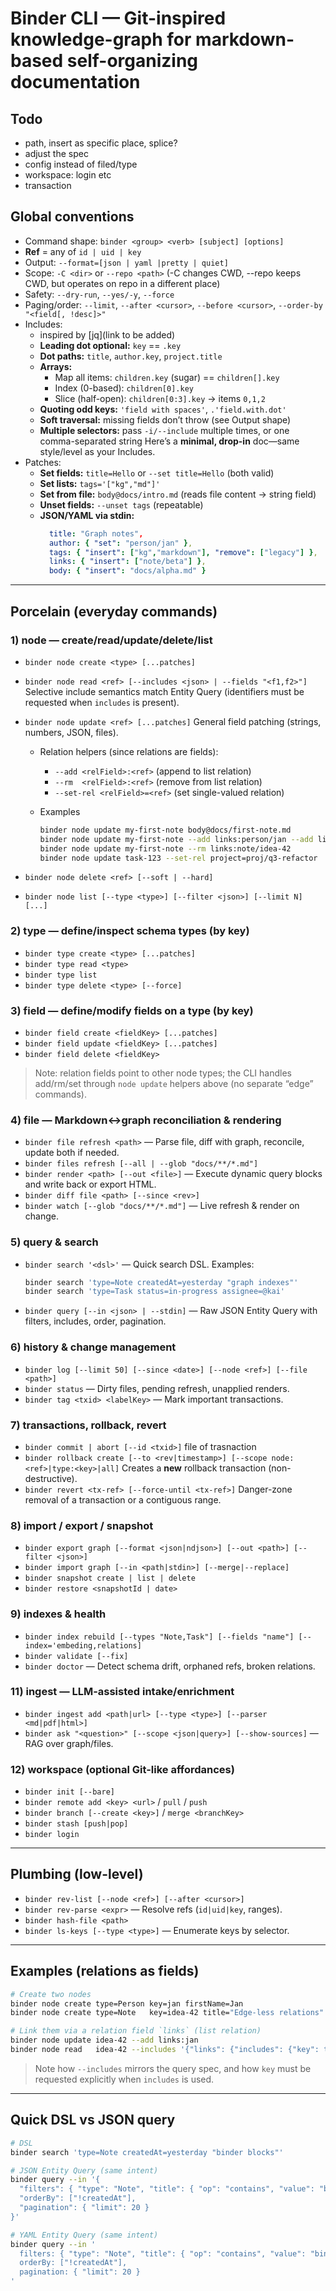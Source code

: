 # Binder CLI — Git-inspired knowledge-graph for markdown-based self-organizing documentation

## Todo
- path, insert as specific place, splice?
- adjust the spec
- config instead of filed/type
- workspace: login etc
- transaction

## Global conventions

* Command shape: `binder <group> <verb> [subject] [options]`
* **Ref** = any of `id | uid | key`
* Output: `--format=[json | yaml |pretty | quiet]`
* Scope: `-C <dir>` or `--repo <path>` (-C changes CWD, --repo keeps CWD, but operates on repo in a different place)
* Safety: `--dry-run`, `--yes/-y`, `--force`
* Paging/order: `--limit`, `--after <cursor>`, `--before <cursor>`, `--order-by "<field[, !desc]>"`
* Includes: 
  * inspired by [jq](link to be added)
  * **Leading dot optional:** `key` == `.key`
  * **Dot paths:** `title`, `author.key`, `project.title`
  * **Arrays:**
      * Map all items: `children.key` (sugar) == `children[].key`
      * Index (0-based): `children[0].key`
      * Slice (half-open): `children[0:3].key` → items `0,1,2`
  * **Quoting odd keys:** `'field with spaces'`, `.'field.with.dot'`
  * **Soft traversal:** missing fields don’t throw (see Output shape)
  * **Multiple selectors:** pass `-i/--include` multiple times, or one comma-separated string
    Here’s a **minimal, drop-in** doc—same style/level as your Includes.
* Patches:
  * **Set fields:** `title=Hello` or `--set title=Hello` (both valid)
  * **Set lists:** `tags='["kg","md"]'`
  * **Set from file:** `body@docs/intro.md` (reads file content → string field)
  * **Unset fields:** `--unset tags` (repeatable)
  * **JSON/YAML via stdin:**
    ```yaml
      title: "Graph notes",
      author: { "set": "person/jan" },
      tags: { "insert": ["kg","markdown"], "remove": ["legacy"] },
      links: { "insert": ["note/beta"] },
      body: { "insert": "docs/alpha.md" }
    ```

---

## Porcelain (everyday commands)

### 1) node — create/read/update/delete/list

* `binder node create <type> [...patches]`
* `binder node read <ref> [--includes <json> | --fields "<f1,f2>"]`
  Selective include semantics match Entity Query (identifiers must be requested when `includes` is present).
* `binder node update <ref> [...patches]`
  General field patching (strings, numbers, JSON, files).

    * Relation helpers (since relations are fields):

        * `--add <relField>:<ref>` (append to list relation)
        * `--rm  <relField>:<ref>` (remove from list relation)
        * `--set-rel <relField>=<ref>` (set single-valued relation)
    * Examples

      ```bash
      binder node update my-first-note body@docs/first-note.md
      binder node update my-first-note --add links:person/jan --add links:note/idea-42
      binder node update my-first-note --rm links:note/idea-42
      binder node update task-123 --set-rel project=proj/q3-refactor
      ```
* `binder node delete <ref> [--soft | --hard]`
* `binder node list [--type <type>] [--filter <json>] [--limit N] [...]`

### 2) type — define/inspect schema types (by key)

* `binder type create <type> [...patches]`
* `binder type read <type>`
* `binder type list`
* `binder type delete <type> [--force]`

### 3) field — define/modify fields on a type (by key)

* `binder field create <fieldKey> [...patches]`
* `binder field update <fieldKey> [...patches]`
* `binder field delete <fieldKey>`

> Note: relation fields point to other node types; the CLI handles add/rm/set through `node update` helpers above (no separate “edge” commands).

### 4) file — Markdown↔graph reconciliation & rendering

* `binder file refresh <path>` — Parse file, diff with graph, reconcile, update both if needed.
* `binder files refresh [--all | --glob "docs/**/*.md"]`
* `binder render <path> [--out <file>]` — Execute dynamic query blocks and write back or export HTML.
* `binder diff file <path> [--since <rev>]`
* `binder watch [--glob "docs/**/*.md"]` — Live refresh & render on change.

### 5) query & search

* `binder search '<dsl>'` — Quick search DSL.
  Examples:

  ```bash
  binder search 'type=Note createdAt=yesterday "graph indexes"'
  binder search 'type=Task status=in-progress assignee=@kai'
  ```
* `binder query [--in <json> | --stdin]` — Raw JSON Entity Query with filters, includes, order, pagination.

### 6) history & change management

* `binder log [--limit 50] [--since <date>] [--node <ref>] [--file <path>]`
* `binder status` — Dirty files, pending refresh, unapplied renders.
* `binder tag <txid> <labelKey>` — Mark important transactions.

### 7) transactions, rollback, revert
* `binder commit | abort [--id <txid>]` file of trasnaction
* `binder rollback create [--to <rev|timestamp>] [--scope node:<ref>|type:<key>|all]`
  Creates a **new** rollback transaction (non-destructive).
* `binder revert <tx-ref> [--force-until <tx-ref>]`
  Danger-zone removal of a transaction or a contiguous range.

### 8) import / export / snapshot
* `binder export graph [--format <json|ndjson>] [--out <path>] [--filter <json>]`
* `binder import graph [--in <path|stdin>] [--merge|--replace]`
* `binder snapshot create | list | delete`
* `binder restore <snapshotId | date>`

### 9) indexes & health

* `binder index rebuild [--types "Note,Task"] [--fields "name"] [--index='embeding,relations]`
* `binder validate [--fix]`
* `binder doctor` — Detect schema drift, orphaned refs, broken relations.


### 11) ingest — LLM-assisted intake/enrichment
* `binder ingest add <path|url> [--type <type>] [--parser <md|pdf|html>]`
* `binder ask "<question>" [--scope <json|query>] [--show-sources]` — RAG over graph/files.

### 12) workspace (optional Git-like affordances)
* `binder init [--bare]`
* `binder remote add <key> <url>` / `pull` / `push`
* `binder branch [--create <key>]` / `merge <branchKey>`
* `binder stash [push|pop]`
* `binder login`

---

## Plumbing (low-level)
* `binder rev-list [--node <ref>] [--after <cursor>]`
* `binder rev-parse <expr>` — Resolve refs (`id|uid|key`, ranges).
* `binder hash-file <path>`
* `binder ls-keys [--type <type>]` — Enumerate keys by selector.

---

## Examples (relations as fields)

```bash
# Create two nodes
binder node create type=Person key=jan firstName=Jan
binder node create type=Note   key=idea-42 title="Edge-less relations"

# Link them via a relation field `links` (list relation)
binder node update idea-42 --add links:jan
binder node read   idea-42 --includes '{"links": {"includes": {"key": true}}}'
```

> Note how `--includes` mirrors the query spec, and how `key` must be requested explicitly when `includes` is used.

---

## Quick DSL vs JSON query

```bash
# DSL
binder search 'type=Note createdAt=yesterday "binder blocks"'

# JSON Entity Query (same intent)
binder query --in '{
  "filters": { "type": "Note", "title": { "op": "contains", "value": "binder blocks" } },
  "orderBy": ["!createdAt"],
  "pagination": { "limit": 20 }
}'

# YAML Entity Query (same intent)
binder query --in '
  filters: { "type": "Note", "title": { "op": "contains", "value": "binder blocks" } },
  orderBy: ["!createdAt"],
  pagination: { "limit": 20 }
'
```
